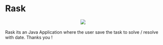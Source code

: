 # Rask
<center>
  <img src="https://github.com/RajendraPandit1/Rask/assets/75786029/947fcc89-cdf4-4f13-be20-80e3becc8ee1"></center><br>
Rask its an Java Application where the user save the task to solve / resolve with date. Thanks you !
<br>

